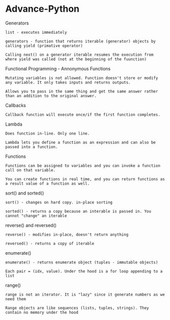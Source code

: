 # Advance-Python

Generators

    list - executes immediately
  
    generators - function that returns iterable (generator) objects by calling yield (primative operator)
  
    Calling next() on a generator iterable resumes the execution from where yield was called (not at the beginning of the fuunction)

Functional Programming - Annonymous Functions

    Mutating variables is not allowed. Function doesn't store or modify any variable. It only takes inputs and returns outputs.

    Allows you to pass in the same thing and get the same answer rather than an addition to the original answer.

Callbacks

    Callback function will execute once/if the first function completes.

Lambda

    Does function in-line. Only one line.
    
    Lambda lets you define a function as an expression and can also be passed into a function.
    
Functions

    Functions can be assigned to variables and you can invoke a function call on that variable.
    
    You can create functions in real time, and you can return functions as a result value of a function as well.

sort() and sorted()

    sort() - changes on hard copy. in-place sorting
    
    sorted() - returns a copy because an interable is passed in. You cannot "change" an iterable
    
reverse() and reversed()

    reverse() - modifies in-place, doesn't return anything
    
    reversed() - returns a copy of iterable
    
enumerate()

    enumerate() - returns enumerate object (tuples - immutable objects)
    
    Each pair = (idx, value). Under the hood is a for loop appending to a list
    
range()

    range is not an iterator. It is "lazy" since it generate numbers as we need them
    
    Range objects are like sequences (lists, tuples, strings). They contain no memory under the hood
